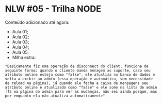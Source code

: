 # NLW #05 - Trilha NODE

Conteúdo adicionado até agora:
- Aula 01;
- Aula 02;
- Aula 03;
- Aula 04;
- Aula 05;
- Milha extra: 
```
"Basicamente fiz uma operação de disconnect do client, funciona da seguinte forma: quando o cliente manda menagem ao suporte, caso seu atributo online esteja como "false", ele atualiza no banco de dados e volta a exibir ao admin (essa operação é automática, sem necessidade de reload na página), já quando ele fecha a caixa de mensagens seu atributo online é atualizado como "false" e ele some na lista do admin (f5 na página do admin para ver as mudanças, não sei ainda porque, mas por enquanto ela não atualiza automaticamente"
```
